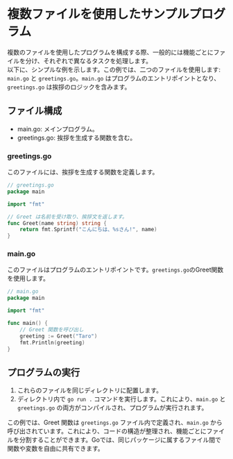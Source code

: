 # 複数ファイルを使用したサンプルプログラム

複数のファイルを使用したプログラムを構成する際、一般的には機能ごとにファイルを分け、それぞれで異なるタスクを処理します。  
以下に、シンプルな例を示します。この例では、二つのファイルを使用します: `main.go` と `greetings.go`。`main.go` はプログラムのエントリポイントとなり、`greetings.go` は挨拶のロジックを含みます。

## ファイル構成
- main.go: メインプログラム。
- greetings.go: 挨拶を生成する関数を含む。

### greetings.go
このファイルには、挨拶を生成する関数を定義します。
```go
// greetings.go
package main

import "fmt"

// Greet は名前を受け取り、挨拶文を返します。
func Greet(name string) string {
    return fmt.Sprintf("こんにちは、%sさん!", name)
}
```

### main.go
このファイルはプログラムのエントリポイントです。`greetings.go`のGreet関数を使用します。

```go
// main.go
package main

import "fmt"

func main() {
    // Greet 関数を呼び出し
    greeting := Greet("Taro")
    fmt.Println(greeting)
}
```

## プログラムの実行
1. これらのファイルを同じディレクトリに配置します。
2. ディレクトリ内で `go run .` コマンドを実行します。これにより、`main.go` と `greetings.go` の両方がコンパイルされ、プログラムが実行されます。

この例では、Greet 関数は `greetings.go` ファイル内で定義され、`main.go` から呼び出されています。これにより、コードの構造が整理され、機能ごとにファイルを分割することができます。Goでは、同じパッケージに属するファイル間で関数や変数を自由に共有できます。
